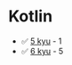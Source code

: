 # Kotlin
* :white_check_mark: [5 kyu](/solutions/kotlin/5%20kyu) - 1
* :white_check_mark: [6 kyu](/solutions/kotlin/6%20kyu) - 5